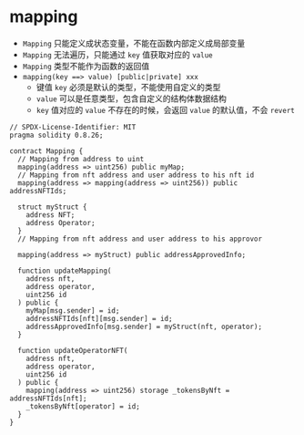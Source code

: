 # mapping
- `Mapping` 只能定义成状态变量，不能在函数内部定义成局部变量
- `Mapping` 无法遍历，只能通过 `key` 值获取对应的 `value`
- `Mapping` 类型不能作为函数的返回值
- `mapping(key ==> value) [public|private] xxx`
  - 键值 `key` 必须是默认的类型，不能使用自定义的类型
  - `value` 可以是任意类型，包含自定义的结构体数据结构
  - `key` 值对应的 `value` 不存在的时候，会返回 `value` 的默认值，不会 `revert`
```solidity
// SPDX-License-Identifier: MIT
pragma solidity 0.8.26;

contract Mapping {
  // Mapping from address to uint
  mapping(address => uint256) public myMap;
  // Mapping from nft address and user address to his nft id
  mapping(address => mapping(address => uint256)) public addressNFTIds;

  struct myStruct {
    address NFT;
    address Operator;
  }
  // Mapping from nft address and user address to his approvor

  mapping(address => myStruct) public addressApprovedInfo;

  function updateMapping(
    address nft,
    address operator,
    uint256 id
  ) public {
    myMap[msg.sender] = id;
    addressNFTIds[nft][msg.sender] = id;
    addressApprovedInfo[msg.sender] = myStruct(nft, operator);
  }

  function updateOperatorNFT(
    address nft,
    address operator,
    uint256 id
  ) public {
    mapping(address => uint256) storage _tokensByNft = addressNFTIds[nft];
    _tokensByNft[operator] = id;
  }
}
```

